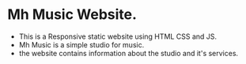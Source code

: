 # Mh Music Website.
- This is a Responsive static website using HTML CSS and JS.
- Mh Music is a simple studio for music.
- the website contains information about the studio and it's services.
